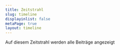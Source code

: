 ```yaml
---
title: Zeitstrahl
slug: timeline
displayinlist: false
metaPage: true
layout: timeline
---
```


Auf diesem Zeitstrahl werden alle Beiträge angezeigt
